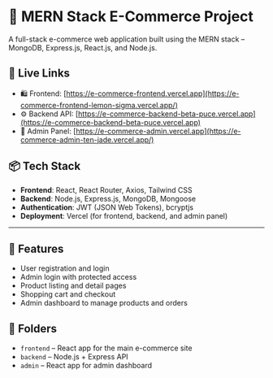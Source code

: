 # 🛒 MERN Stack E-Commerce Project

A full-stack e-commerce web application built using the MERN stack – MongoDB, Express.js, React.js, and Node.js.

## 🔗 Live Links

- 🛍️ Frontend: [https://e-commerce-frontend.vercel.app](https://e-commerce-frontend-lemon-sigma.vercel.app/)
- ⚙️ Backend API: [https://e-commerce-backend-beta-puce.vercel.app](https://e-commerce-backend-beta-puce.vercel.app)
- 🔐 Admin Panel: [https://e-commerce-admin.vercel.app](https://e-commerce-admin-ten-jade.vercel.app/)

## 📦 Tech Stack

- **Frontend**: React, React Router, Axios, Tailwind CSS
- **Backend**: Node.js, Express.js, MongoDB, Mongoose
- **Authentication**: JWT (JSON Web Tokens), bcryptjs
- **Deployment**: Vercel (for frontend, backend, and admin panel)

---

## 🧾 Features

- User registration and login
- Admin login with protected access
- Product listing and detail pages
- Shopping cart and checkout
- Admin dashboard to manage products and orders

## 📁 Folders

- `frontend` – React app for the main e-commerce site
- `backend` – Node.js + Express API
- `admin` – React app for admin dashboard

